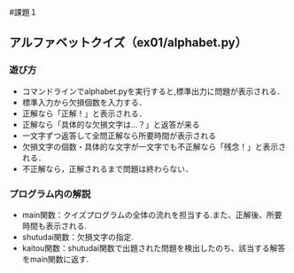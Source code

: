 #課題１
## アルファベットクイズ（ex01/alphabet.py）
### 遊び方
* コマンドラインでalphabet.pyを実行すると,標準出力に問題が表示される．
* 標準入力から欠損個数を入力する．
* 正解なら「正解！」と表示される．
* 正解なら「具体的な欠損文字は…？」と返答が来る
* 一文字ずつ返答して全問正解なら所要時間が表示される
* 欠損文字の個数・具体的な文字が一文字でも不正解なら「残念！」と表示される．
* 不正解なら，正解されるまで問題は終わらない．
### プログラム内の解説
* main関数：クイズプログラムの全体の流れを担当する.また、正解後、所要時間も表示される.
* shutudai関数：欠損文字の指定.
* kaitou関数：shutudai関数で出題された問題を検出したのち、該当する解答をmain関数に返す.